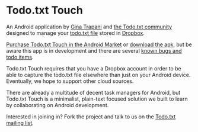 # Todo.txt Touch

An Android application by [Gina Trapani](http://ginatrapani.org) and [the Todo.txt community](http://groups.yahoo.com/group/todotxt/) designed to manage your [todo.txt file](http://todotxt.com) stored in [Dropbox](http://dropbox.com).

[Purchase Todo.txt Touch in the Android Market](https://market.android.com/details?id=nl.mpcjanssen.todotxtholo) or [download the apk](https://github.com/ginatrapani/todo.txt-touch/downloads), but be aware this app is in development and there are several [known bugs and todo items](https://github.com/ginatrapani/todo.txt-touch/issues). 

Todo.txt Touch requires that you have a Dropbox account in order to be able to capture the todo.txt file elsewhere than just on your Android device.  Eventually, we hope to support other cloud sources.

There are already a multitude of decent task managers for Android, but Todo.txt Touch is a minimalist, plain-text focused solution we built to learn by collaborating on Android development. 

Interested in joining in? Fork the project and talk to us on the [Todo.txt mailing list](http://groups.yahoo.com/group/todotxt/).
